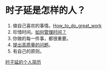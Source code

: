 # 时子延是怎样的人？

1. 做自己喜欢的事情。[How_to_do_great_work](https://github.com/AWSzyAI/favorite/blob/main/How_to_do_great_work.md) 
2. 珍惜时间。[如何管理时间？](https://github.com/AWSzyAI/AWSzyAI.github.io/tree/main/articles/How_to_manage_your_time.md) 
3. 你做的每一件事，都很重要。
4. [提出高质量的问题](https://github.com/AWSzyAI/AWSzyAI.github.io/tree/main/articles/How_to_ask_questions.md)。
5. 有自己的原则。

[时子延的个人简历](SzyCV.md)
